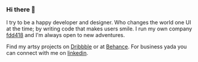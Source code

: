 ### Hi there 👋
I try to be a happy developer and designer. Who changes the world one UI at the time; by writing code that makes users smile. I run my own company [fdd418](https://fdd418.com) and I'm always open to new adventures.

Find my artsy projects on [Dribbble](https://dribbble.com/fralo) or at [Behance](https://www.behance.net/franklood). For business yada you can connect with me on [linkedin](https://www.linkedin.com/in/franklood/).
